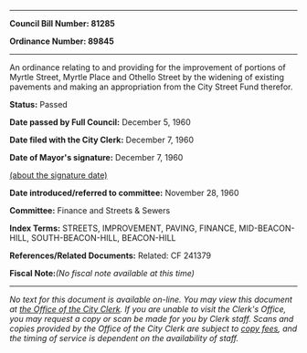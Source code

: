 

********

**Council Bill Number: 81285**
   
**Ordinance Number: 89845**
********

 An ordinance relating to and providing for the improvement of portions of Myrtle Street, Myrtle Place and Othello Street by the widening of existing pavements and making an appropriation from the City Street Fund therefor.

**Status:** Passed
   
**Date passed by Full Council:** December 5, 1960
   
**Date filed with the City Clerk:** December 7, 1960
   
**Date of Mayor's signature:** December 7, 1960
   
[(about the signature date)](/~public/approvaldate.htm)
   
   
   
**Date introduced/referred to committee:** November 28, 1960
   
**Committee:** Finance and Streets & Sewers
   
   
**Index Terms:** STREETS, IMPROVEMENT, PAVING, FINANCE, MID-BEACON-HILL, SOUTH-BEACON-HILL, BEACON-HILL

**References/Related Documents:** Related: CF 241379

**Fiscal Note:**_(No fiscal note available at this time)_
********

_No text for this document is available on-line. You may view this document at [the Office of the City Clerk](http://www.seattle.gov/leg/clerk/contactUs.htm). If you are unable to visit the Clerk's Office, you may request a copy or scan be made for you by Clerk staff. Scans and copies provided by the Office of the City Clerk are subject to [copy fees](http://clerk.seattle.gov/~public/clerkfees.htm), and the timing of service is dependent on the availability of staff._

